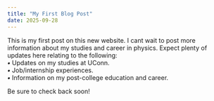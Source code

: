 ```yaml
---
title: "My First Blog Post"
date: 2025-09-28
---
```

This is my first post on this new website. I cant wait to post more information about my studies and career in physics. Expect plenty of updates here relating to the following:  
***•*** Updates on my studies at UConn.  
***•*** Job/internship experiences.  
***•*** Information on my post-college education and career.

Be sure to check back soon!
